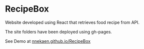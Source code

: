 # RecipeBox

Website developed using React that retrieves food recipe from API.

The site folders have been deployed using gh-pages.

See Demo at <a href ="https://nnekaen.github.io/RecipeBox/">nnekaen.github.io/RecipeBox</a>
